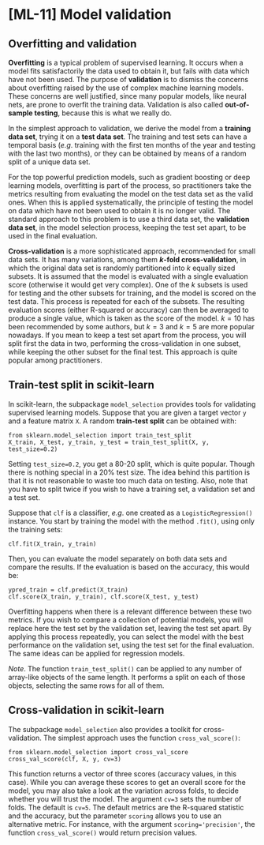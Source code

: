 # [ML-11] Model validation

## Overfitting and validation

**Overfitting** is a typical problem of supervised learning. It occurs when a model fits satisfactorily the data used to obtain it, but fails with data which have not been used. The purpose of **validation** is to dismiss the concerns about overfitting raised by the use of complex machine learning models. These concerns are well justified, since many popular models, like neural nets, are prone to overfit the training data. Validation is also called **out-of-sample testing**, because this is what we really do.

In the simplest approach to validation, we derive the model from a **training data set**, trying it on a **test data set**. The training and test sets can have a temporal basis (*e.g*. training with the first ten months of the year and testing with the last two months), or they can be obtained by means of a random split of a unique data set.

For the top powerful prediction models, such as gradient boosting or deep learning models, overfitting is part of the process, so practitioners take the metrics resulting from evaluating the model on the test data set as the valid ones. When this is applied systematically, the principle of testing the model on data which have not been used to obtain it is no longer valid. The standard approach to this problem is to use a third data set, the **validation data set**, in the model selection process, keeping the test set apart, to be used in the final evaluation.

**Cross-validation** is a more sophisticated approach, recommended for small data sets. It has many variations, among them **$k$-fold cross-validation**, in which the original data set is randomly partitioned into $k$ equally sized subsets. It is assumed that the model is evaluated with a single evaluation score (otherwise it would get very complex). One of the $k$ subsets is used for testing and the other subsets for training, and the model is scored on the test data. This process is repeated for each of the  subsets. The resulting evaluation scores (either R-squared or accuracy) can then be averaged to produce a single value, which is taken as the score of the model. $k=10$ has been recommended by some authors, but $k=3$ and $k=5$ are more popular nowadays. If you mean to keep a test set apart from the process, you will split first the data in two, performing the cross-validation in one subset, while keeping the other subset for the final test. This approach is quite popular among practitioners.

## Train-test split in scikit-learn

In scikit-learn, the subpackage `model_selection` provides tools for validating supervised learning models. Suppose that you are given a target vector `y` and a feature matrix `X`. A random **train-test split** can be obtained with:

```
from sklearn.model_selection import train_test_split
X_train, X_test, y_train, y_test = train_test_split(X, y, test_size=0.2)
```

Setting `test_size=0.2`, you get a 80-20 split, which is quite popular. Though there is nothing special in a 20% test size. The idea behind this partition is that it is not reasonable to waste too much data on testing. Also, note that you have to split twice if you wish to have a training set, a validation set and a test set.

Suppose that `clf` is a classifier, *e.g*. one created as a `LogisticRegression()` instance. You start by training the model with the method `.fit()`, using only the training sets:

```
clf.fit(X_train, y_train)
```

Then, you can evaluate the model separately on both data sets and compare the results. If the evaluation is based on the accuracy, this would be:

```
ypred_train = clf.predict(X_train)
clf.score(X_train, y_train), clf.score(X_test, y_test)
```

Overfitting happens when there is a relevant difference between these two metrics. If you wish to compare a collection of potential models, you will replace here the test set by the validation set, leaving the test set apart. By applying this process repeatedly, you can select the model with the best performance on the validation set, using the test set for the final evaluation. The same ideas can be applied for regression models.

*Note*. The function `train_test_split()` can be applied to any number of array-like objects of the same length. It performs a split on each of those objects, selecting the same rows for all of them.

## Cross-validation in scikit-learn

The subpackage `model_selection` also provides a toolkit for cross-validation. The simplest approach uses the function `cross_val_score()`:

```
from sklearn.model_selection import cross_val_score
cross_val_score(clf, X, y, cv=3)
```

This function returns a vector of three scores (accuracy values, in this case). While you can average these scores to get an overall score for the model, you may also take a look at the variation across folds, to decide whether you will trust the model. The argument `cv=3` sets the number of folds. The default is `cv=5`. The default metrics are the R-squared statistic and the accuracy, but the parameter `scoring` allows you to use an alternative metric. For instance, with the argument `scoring='precision'`, the function `cross_val_score()` would return precision values.
